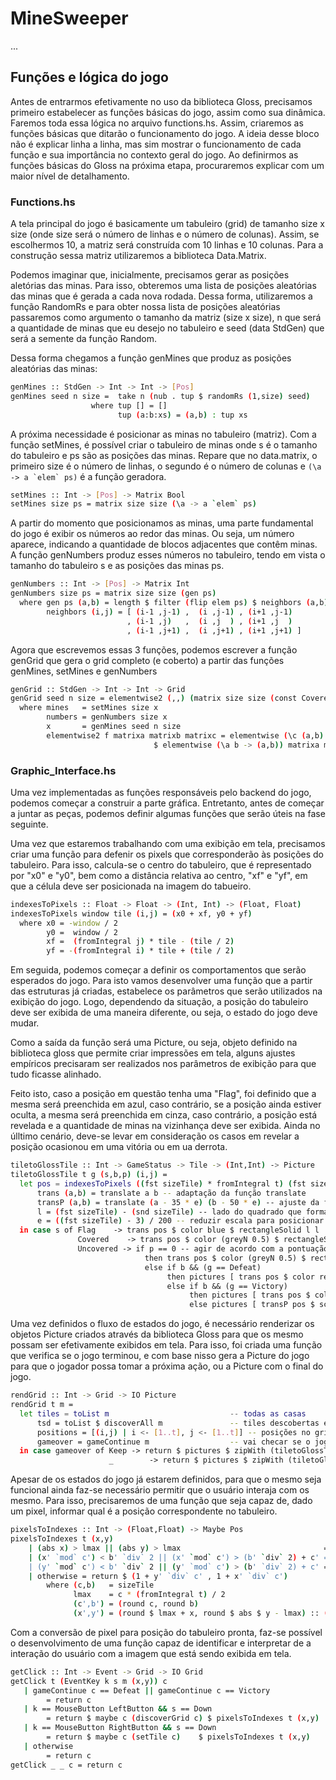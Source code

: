# MineSweeper


...


## Funções e lógica do jogo


Antes de entrarmos efetivamente no uso da biblioteca Gloss, precisamos primeiro estabelecer as funções básicas do jogo, assim como sua dinâmica. Faremos toda essa lógica no arquivo functions.hs. Assim, criaremos as funções básicas que ditarão o funcionamento do jogo. A ideia desse bloco não é explicar linha a linha, mas sim mostrar o funcionamento de cada função e sua importância no contexto geral do jogo. Ao definirmos as funções básicas do Gloss na próxima etapa, procuraremos explicar com um maior nível de detalhamento.


### Functions.hs


A tela principal do jogo é basicamente um tabuleiro (grid) de tamanho size x size (onde size será o número de linhas e o número de colunas). Assim, se escolhermos 10, a matriz será construída com 10 linhas e 10 colunas. Para a construção sessa matriz utilizaremos a biblioteca Data.Matrix.

Podemos imaginar que, inicialmente, precisamos gerar as posições aletórias das minas. Para isso, obteremos uma lista de posições aleatórias das minas que é gerada a cada nova rodada. Dessa forma, utilizaremos a função RandomRs e para obter nossa lista de posições aleatórias passaremos como argumento o tamanho da matriz (size x size), n que será a quantidade de minas que eu desejo no tabuleiro e seed (data StdGen) que será a semente da função Random.

Dessa forma chegamos a função genMines que produz as posições aleatórias das minas:

```sh
genMines :: StdGen -> Int -> Int -> [Pos]
genMines seed n size =  take n (nub . tup $ randomRs (1,size) seed)
                  where tup [] = []
                        tup (a:b:xs) = (a,b) : tup xs
```

A próxima necessidade é posicionar as minas no tabuleiro (matriz). Com a função setMines, é possível criar o tabuleiro de minas onde s é o tamanho do tabuleiro e ps são as posições das minas. Repare que no data.matrix, o primeiro size é o número de linhas, o segundo é o número de colunas e ``(\a -> a `elem` ps)`` é a função geradora.

```sh
setMines :: Int -> [Pos] -> Matrix Bool
setMines size ps = matrix size size (\a -> a `elem` ps)
```

A partir do momento que posicionamos as minas, uma parte fundamental do jogo é exibir os números ao redor das minas. Ou seja, um número aparece, indicando a quantidade de blocos adjacentes que contêm minas. A função genNumbers produz esses números no tabuleiro, tendo em vista o tamanho do tabuleiro s e as posições das minas ps.

```sh
genNumbers :: Int -> [Pos] -> Matrix Int
genNumbers size ps = matrix size size (gen ps)
  where gen ps (a,b) = length $ filter (flip elem ps) $ neighbors (a,b)
        neighbors (i,j) = [ (i-1 ,j-1) ,  (i ,j-1) , (i+1 ,j-1)
                          , (i-1 ,j)   ,  (i ,j  ) , (i+1 ,j  )
                          , (i-1 ,j+1) ,  (i ,j+1) , (i+1 ,j+1) ]
```

Agora que escrevemos essas 3 funções, podemos escrever a função genGrid que gera o grid completo (e coberto) a partir das funções genMines, setMines e genNumbers

```sh
genGrid :: StdGen -> Int -> Int -> Grid
genGrid seed n size = elementwise2 (,,) (matrix size size (const Covered)) mines numbers
  where mines   = setMines size x
        numbers = genNumbers size x
        x       = genMines seed n size
        elementwise2 f matrixa matrixb matrixc = elementwise (\c (a,b) -> f a b c) matrixc
                                $ elementwise (\a b -> (a,b)) matrixa matrixb
```


### Graphic_Interface.hs


Uma vez implementadas as funções responsáveis pelo backend do jogo, podemos começar a construir a parte gráfica. Entretanto, antes de começar a juntar as peças, podemos definir algumas funções que serão úteis na fase seguinte.

Uma vez que estaremos trabalhando com uma exibição em tela, precisamos criar uma função para defenir os pixels que corresponderão às posições do tabuleiro. Para isso, calcula-se o centro do tabuleiro, que é representado por "x0" e "y0", bem como a distância relativa ao centro, "xf" e "yf", em que a célula deve ser posicionada na imagem do tabueiro.

```sh
indexesToPixels :: Float -> Float -> (Int, Int) -> (Float, Float)
indexesToPixels window tile (i,j) = (x0 + xf, y0 + yf)
  where x0 = -window / 2
        y0 =  window / 2
        xf =  (fromIntegral j) * tile - (tile / 2)
        yf = -(fromIntegral i) * tile + (tile / 2)
```

Em seguida, podemos começar a definir os comportamentos que serão esperados do jogo. Para isto vamos desenvolver uma função que a partir das estruturas já criadas, estabelece os parâmetros que serão utilizados na exibição do jogo. Logo, dependendo da situação, a posição do tabuleiro deve ser exibida de uma maneira diferente, ou seja, o estado do jogo deve mudar.

Como a saída da função será uma Picture, ou seja, objeto definido na biblioteca gloss que permite criar impressões em tela, alguns ajustes empíricos precisaram ser realizados nos parâmetros de exibição para que tudo ficasse alinhado.

Feito isto, caso a posição em questão tenha uma "Flag", foi definido que a mesma será preenchida em azul, caso contrário, se a posição ainda estiver oculta, a mesma será preenchida em cinza, caso contrário, a posição está revelada e a quantidade de minas na vizinhança deve ser exibida. Ainda no úlltimo cenário, deve-se levar em consideração os casos em revelar a posição ocasionou em uma vitória ou em ua derrota.

```sh
tiletoGlossTile :: Int -> GameStatus -> Tile -> (Int,Int) -> Picture
tiletoGlossTile t g (s,b,p) (i,j) =
  let pos = indexesToPixels ((fst sizeTile) * fromIntegral t) (fst sizeTile) (i,j)
      trans (a,b) = translate a b -- adaptação da função translate
      transP (a,b) = translate (a - 35 * e) (b - 50 * e) -- ajuste da função traslate para posicionar texto de potuação (empirico)
      l = (fst sizeTile) - (snd sizeTile) -- lado do quadrado que forma uma casa
      e = ((fst sizeTile) - 3) / 200 -- reduzir escala para posicionar os textos de pontuação (empirico)
  in case s of Flag    -> trans pos $ color blue $ rectangleSolid l l
               Covered    -> trans pos $ color (greyN 0.5) $ rectangleSolid l l
               Uncovered -> if p == 0 -- agir de acordo com a pontuação da casa
                              then trans pos $ color (greyN 0.5) $ rectangleWire l l
                              else if b && (g == Defeat)
                                   then pictures [ trans pos $ color red $ rectangleSolid l l, transP pos $ scale e e $ color white $ text "X" ]
                                   else if b && (g == Victory)
                                        then pictures [ trans pos $ color violet $ rectangleSolid l l, transP pos $ scale e e $ color white $ text ":D" ]
                                        else pictures [ transP pos $ scale e e $ text (show p), trans pos $ color (greyN 0.5) $ rectangleWire l l ]
```

Uma vez definidos o fluxo de estados do jogo, é necessário renderizar os objetos Picture criados através da biblioteca Gloss para que os mesmo possam ser efetivamente exibidos em tela. Para isso, foi criada uma função que verifica se o jogo terminou, e com base nisso gera a Picture do jogo para que o jogador possa tomar a próxima ação, ou a Picture com o final do jogo.

```sh
rendGrid :: Int -> Grid -> IO Picture
rendGrid t m =
  let tiles = toList m                           -- todas as casas
      tsd = toList $ discoverAll m               -- tiles descobertas em caso de Defeat
      positions = [(i,j) | i <- [1..t], j <- [1..t]] -- posições no grid
      gameover = gameContinue m                  -- vai checar se o jogo continua
  in case gameover of Keep -> return $ pictures $ zipWith (tiletoGlossTile t gameover) tiles positions
                      _        -> return $ pictures $ zipWith (tiletoGlossTile t gameover) tsd positions
```


Apesar de os estados do jogo já estarem definidos, para que o mesmo seja funcional ainda faz-se necessário permitir que o usuário interaja com os mesmo. Para isso, precisaremos de uma função que seja capaz de, dado um pixel, informar qual é a posição correspondente no tabuleiro.

```sh
pixelsToIndexes :: Int -> (Float,Float) -> Maybe Pos
pixelsToIndexes t (x,y)
    | (abs x) > lmax || (abs y) > lmax                                = Nothing
    | (x' `mod` c') < b' `div` 2 || (x' `mod` c') > (b' `div` 2) + c' = Nothing
    | (y' `mod` c') < b' `div` 2 || (y' `mod` c') > (b' `div` 2) + c' = Nothing
    | otherwise = return $ (1 + y' `div` c' , 1 + x' `div` c')
        where (c,b)   = sizeTile
              lmax    = c * (fromIntegral t) / 2
              (c',b') = (round c, round b)
              (x',y') = (round $ lmax + x, round $ abs $ y - lmax) :: (Int, Int)
```


Com a conversão de pixel para posição do tabuleiro pronta, faz-se possível o desenvolvimento de uma função capaz de identificar e interpretar de a interação do usuário com a imagem que está sendo exibida em tela.

```sh
getClick :: Int -> Event -> Grid -> IO Grid
getClick t (EventKey k s m (x,y)) c
   | gameContinue c == Defeat || gameContinue c == Victory
        = return c
   | k == MouseButton LeftButton && s == Down
        = return $ maybe c (discoverGrid c) $ pixelsToIndexes t (x,y)
   | k == MouseButton RightButton && s == Down
        = return $ maybe c (setTile c)    $ pixelsToIndexes t (x,y)
   | otherwise
        = return c
getClick _ _ c = return c
```
